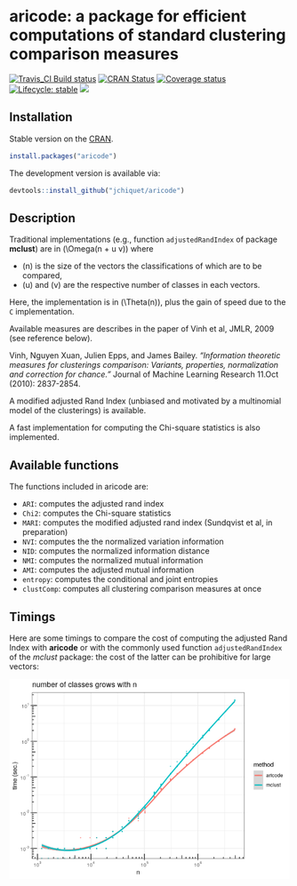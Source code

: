 
# aricode: a package for efficient computations of standard clustering comparison measures

[![Travis\_CI Build
status](https://travis-ci.org/jchiquet/aricode.svg?branch=master)](https://travis-ci.org/jchiquet/aricode)
[![CRAN
Status](https://www.r-pkg.org/badges/version/aricode)](https://CRAN.R-project.org/package=aricode)
[![Coverage
status](https://codecov.io/gh/jchiquet/aricode/branch/master/graph/badge.svg)](https://codecov.io/gh/jchiquet/aricode)
[![Lifecycle:
stable](https://img.shields.io/badge/lifecycle-stable-blue.svg)](https://www.tidyverse.org/lifecycle/#stable)
[![](https://img.shields.io/github/last-commit/jchiquet/aricode.svg)](https://github.com/jchiquet/aricode/commits/master)

## Installation

Stable version on the
[CRAN](https://cran.rstudio.com/web/packages/aricode/).

``` r
install.packages("aricode")
```

The development version is available via:

``` r
devtools::install_github("jchiquet/aricode")
```

## Description

Traditional implementations (e.g., function `adjustedRandIndex` of
package **mclust**) are in \(\Omega(n + u v)\) where

  - \(n\) is the size of the vectors the classifications of which are to
    be compared,
  - \(u\) and \(v\) are the respective number of classes in each
    vectors.

Here, the implementation is in \(\Theta(n)\), plus the gain of speed due
to the `C` implementation.

Available measures are describes in the paper of Vinh et al, JMLR, 2009
(see reference below).

Vinh, Nguyen Xuan, Julien Epps, and James Bailey. *“Information
theoretic measures for clusterings comparison: Variants, properties,
normalization and correction for chance.”* Journal of Machine Learning
Research 11.Oct (2010): 2837-2854.

A modified adjusted Rand Index (unbiased and motivated by a multinomial
model of the clusterings) is available.

A fast implementation for computing the Chi-square statistics is also
implemented.

## Available functions

The functions included in aricode are:

  - `ARI`: computes the adjusted rand index
  - `Chi2`: computes the Chi-square statistics
  - `MARI`: computes the modified adjusted rand index (Sundqvist et al,
    in preparation)
  - `NVI`: computes the the normalized variation information
  - `NID`: computes the normalized information distance
  - `NMI`: computes the normalized mutual information
  - `AMI`: computes the adjusted mutual information
  - `entropy`: computes the conditional and joint entropies
  - `clustComp`: computes all clustering comparison measures at once

## Timings

Here are some timings to compare the cost of computing the adjusted Rand
Index with **aricode** or with the commonly used function
`adjustedRandIndex` of the *mclust* package: the cost of the latter can
be prohibitive for large vectors:

![](man/figures/timings_plot-1.png)<!-- -->
